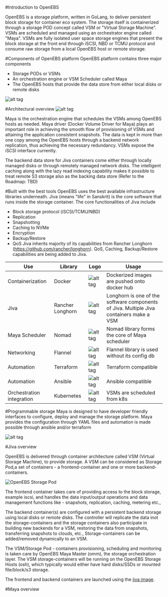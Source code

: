 #Introduction to OpenEBS

OpenEBS is a storage platform, written in GoLang, to deliver persistent block storage for container eco system. The storage itself is containerized through a storage POD concept called VSM or "Virtual Storage Machine". VSMs are scheduled and managed using an orchestrator engine called "Maya". VSMs are fully isolated user space storage engines that present the block storage at the front end through iSCSI, NBD or TCMU protocol and consume raw storage from a local OpenEBS host or remote storage.  

#Components of OpenEBS platform
OpenEBS platform contains three major components

* Storage PODs or VSMs
* An orchestration engine or VSM Scheduler called Maya
* The OpenEBS hosts that provide the data store from either local disks or remote disks

![alt tag](https://raw.githubusercontent.com/openebs/openebs/master/docs/images/OpenEBS-intro-v1.jpg)



#Architectural overview
![alt tag](https://raw.githubusercontent.com/openebs/openebs/master/docs/MayaArchitectureOverview.png)

Maya is the orchestration engine that schedules the VSMs among OpenEBS hosts as needed. Maya driver (Docker Volume Driver for Maya) plays an important role in achieving the smooth flow of provisioning of VSMs and attaining the application consistent snapshots. The data is kept in more than one copy among the OpenEBS hosts through a backend network replication, thus achieving the necessary redundancy. VSMs expose the iSCSI interface currently. 

The backend data store for Jiva containers come either through locally managed disks or through remotely managed network disks. The intelligent caching along with the lazy read indexing capability makes it possible to treat remote S3 storage also as the backing data store (Refer to the Roadmap: TBD)

#Built with the best tools 
OpenEBS uses the best available infrastructure libraries underneath. Jiva (means "life" in Sanskrit) is the core software that runs inside the storage container. The core functionalities of Jiva include 
- Block storage protocol (iSCSI/TCMU/NBD)
- Replication
- Snapshotting
- Caching to NVMe
- Encryption 
- Backup/Restore
- QoS 
Jiva inherits majority of its capabilities from Rancher Longhorn (https://github.com/rancher/longhorn). QoS, Caching, Backup/Restore capabilities are being added to Jiva.

Use | Library |  Logo     | Usage
------- | ---------------- | ---------- | ---------
Containerization  | Docker |  ![alt tag](https://raw.githubusercontent.com/openebs/openebs/master/docs/images/docker.png) | Dockerized images are pushed onto docker hub
Jiva  | Rancher Longhorn        | ![alt tag](https://raw.githubusercontent.com/openebs/openebs/master/docs/images/rancher.png)       | Longhorn is one of the software components of Jiva. Multiple Jiva containers make a VSM
Maya Scheduler   | Nomad | ![alt tag](https://raw.githubusercontent.com/openebs/openebs/master/docs/images/nomad.jpg)      | Nomad library forms the core of Maya scheduler
Networking   | Flannel | ![alt tag](https://raw.githubusercontent.com/openebs/openebs/master/docs/images/flannel.png)      | Flannel library is used without its config db
Automation   | Terraform | ![alt tag](https://raw.githubusercontent.com/openebs/openebs/master/docs/images/terraform.jpg)      | Terraform compatible
Automation   | Ansible | ![alt tag](https://raw.githubusercontent.com/openebs/openebs/master/docs/images/ansible.png)      | Ansible compatible
Orchestration integration   | Kubernetes | ![alt tag](https://raw.githubusercontent.com/openebs/openebs/master/docs/images/kubernetes.png)      | VSMs are scheduled from k8s



#Programmable storage
Maya is designed to have developer friendly interfaces to configure, deploy and manage the storage platform. Maya provides the configuration through YAML files and automation is made possible through ansible and/or terraform

![alt tag](https://raw.githubusercontent.com/openebs/openebs/master/docs/images/programmable-storage.jpg)







#Jiva overview

OpenEBS is delivered through container architecture called VSM (Virtual Storage Machine), to provide storage. A VSM can be considered as Storage Pod,a set of containers - a frontend-container and one or more backend-containers. 

![OpenEBS Storage Pod](https://raw.githubusercontent.com/openebs/openebs/master/docs/images/OpenEBSVSMTechnicalOverview.png)

The frontend container takes care of providing access to the block storage, example iscsi, and handles the data input/output operations and data management functions like - snapshots, replication, caching, metering etc., 

The backend container(s) are configured with a persistent backend storage using local disks or remote disks. The controller will replicate the data inot the storage-containers and the storage containers also participate in building new backends for a VSM, restoring the data from snapshots, transferring snapshots to clouds, etc., Storage-containers can be added/removed dynamically to an VSM. 

The VSM/Storage Pod - containers provisioning, scheduling and monitoring is taken care by OpenEBS Maya Master (omm), the storage orchestration layer. The VSM storage-containers will be running on the OpenEBS Storage Hosts (osh), which typically would either have hard disks/SSDs or mounted file/block/s3 storage.

The frontend and backend containers are launched using the [jiva image](https://hub.docker.com/r/openebs/jiva/).



#Maya overview





